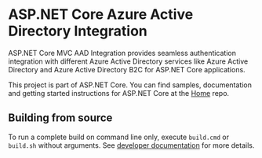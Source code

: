 ASP.NET Core Azure Active Directory Integration
===

<!-- AppVeyor: [![AppVeyor](https://ci.appveyor.com/api/projects/status/969jbosi0qwc1awg/branch/dev?svg=true)](https://ci.appveyor.com/project/aspnetci/aadintegration/branch/dev)

Travis:   [![Travis](https://travis-ci.org/aspnet/AADIntegration.svg?branch=dev)](https://travis-ci.org/aspnet/aadintegration) -->

ASP.NET Core MVC AAD Integration provides seamless authentication integration with different Azure Active Directory services like Azure Active Directory and Azure Active Directory B2C for ASP.NET Core applications.

This project is part of ASP.NET Core. You can find samples, documentation and getting started instructions for ASP.NET Core at the [Home](https://github.com/aspnet/home) repo.

## Building from source

To run a complete build on command line only, execute `build.cmd` or `build.sh` without arguments. See [developer documentation](https://github.com/aspnet/Home/wiki) for more details.
